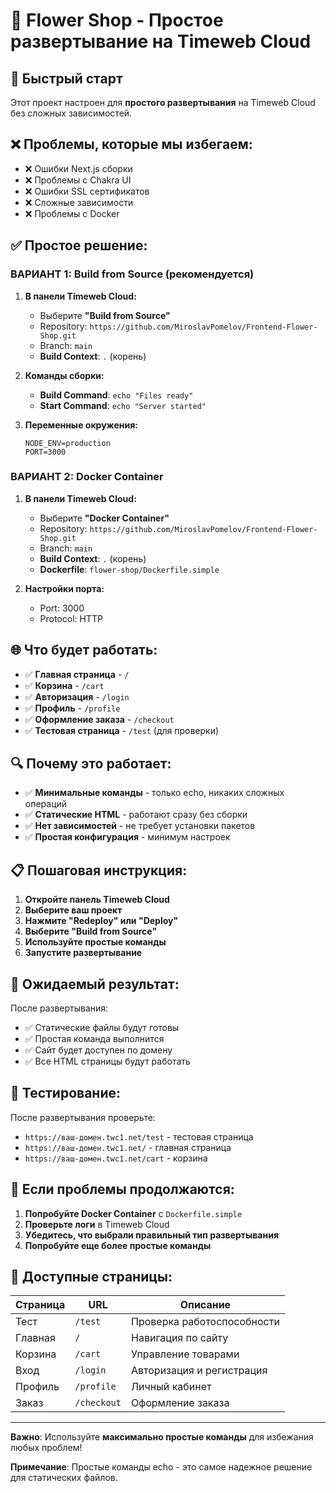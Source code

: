 # 🌸 Flower Shop - Простое развертывание на Timeweb Cloud

## 🚀 Быстрый старт

Этот проект настроен для **простого развертывания** на Timeweb Cloud без сложных зависимостей.

## ❌ Проблемы, которые мы избегаем:

- ❌ Ошибки Next.js сборки
- ❌ Проблемы с Chakra UI
- ❌ Ошибки SSL сертификатов
- ❌ Сложные зависимости
- ❌ Проблемы с Docker

## ✅ Простое решение:

### ВАРИАНТ 1: Build from Source (рекомендуется)

1. **В панели Timeweb Cloud:**
   - Выберите **"Build from Source"**
   - Repository: `https://github.com/MiroslavPomelov/Frontend-Flower-Shop.git`
   - Branch: `main`
   - **Build Context**: `.` (корень)

2. **Команды сборки:**
   - **Build Command**: `echo "Files ready"`
   - **Start Command**: `echo "Server started"`

3. **Переменные окружения:**
   ```
   NODE_ENV=production
   PORT=3000
   ```

### ВАРИАНТ 2: Docker Container

1. **В панели Timeweb Cloud:**
   - Выберите **"Docker Container"**
   - Repository: `https://github.com/MiroslavPomelov/Frontend-Flower-Shop.git`
   - Branch: `main`
   - **Build Context**: `.` (корень)
   - **Dockerfile**: `flower-shop/Dockerfile.simple`

2. **Настройки порта:**
   - Port: 3000
   - Protocol: HTTP

## 🌐 Что будет работать:

- ✅ **Главная страница** - `/`
- ✅ **Корзина** - `/cart`
- ✅ **Авторизация** - `/login`
- ✅ **Профиль** - `/profile`
- ✅ **Оформление заказа** - `/checkout`
- ✅ **Тестовая страница** - `/test` (для проверки)

## 🔍 Почему это работает:

- ✅ **Минимальные команды** - только echo, никаких сложных операций
- ✅ **Статические HTML** - работают сразу без сборки
- ✅ **Нет зависимостей** - не требует установки пакетов
- ✅ **Простая конфигурация** - минимум настроек

## 📋 Пошаговая инструкция:

1. **Откройте панель Timeweb Cloud**
2. **Выберите ваш проект**
3. **Нажмите "Redeploy" или "Deploy"**
4. **Выберите "Build from Source"**
5. **Используйте простые команды**
6. **Запустите развертывание**

## 🎯 Ожидаемый результат:

После развертывания:
- ✅ Статические файлы будут готовы
- ✅ Простая команда выполнится
- ✅ Сайт будет доступен по домену
- ✅ Все HTML страницы будут работать

## 🧪 Тестирование:

После развертывания проверьте:
- `https://ваш-домен.twc1.net/test` - тестовая страница
- `https://ваш-домен.twc1.net/` - главная страница
- `https://ваш-домен.twc1.net/cart` - корзина

## 🔧 Если проблемы продолжаются:

1. **Попробуйте Docker Container** с `Dockerfile.simple`
2. **Проверьте логи** в Timeweb Cloud
3. **Убедитесь, что выбрали правильный тип развертывания**
4. **Попробуйте еще более простые команды**

## 📱 Доступные страницы:

| Страница | URL | Описание |
|----------|-----|----------|
| Тест | `/test` | Проверка работоспособности |
| Главная | `/` | Навигация по сайту |
| Корзина | `/cart` | Управление товарами |
| Вход | `/login` | Авторизация и регистрация |
| Профиль | `/profile` | Личный кабинет |
| Заказ | `/checkout` | Оформление заказа |

---

**Важно**: Используйте **максимально простые команды** для избежания любых проблем!

**Примечание**: Простые команды echo - это самое надежное решение для статических файлов.
